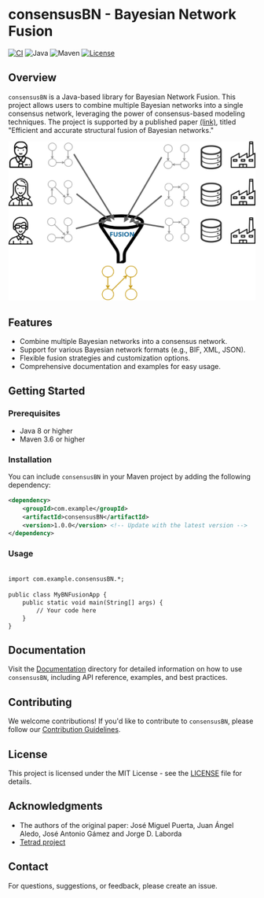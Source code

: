 # consensusBN - Bayesian Network Fusion

[![CI](https://github.com/UCLM-SIMD/consensusBN/actions/workflows/ci.yml/badge.svg)](https://github.com/UCLM-SIMD/consensusBN/actions/workflows/ci.yml)
![Java](https://img.shields.io/badge/Java-8%2B-blue)
![Maven](https://img.shields.io/badge/Maven-3.6%2B-orange)
[![License](https://img.shields.io/badge/license-MIT-green)](LICENSE)

## Overview

`consensusBN` is a Java-based library for Bayesian Network Fusion. This project allows users to combine multiple Bayesian networks into a single consensus network, leveraging the power of consensus-based modeling techniques. The project is supported by a published paper [(link)](https://www.sciencedirect.com/science/article/abs/pii/S156625352030364X), titled "Efficient and accurate structural fusion of Bayesian networks."

![Bayesian Network Fusion](assets/bn_fusion.jpg)

## Features

- Combine multiple Bayesian networks into a consensus network.
- Support for various Bayesian network formats (e.g., BIF, XML, JSON).
- Flexible fusion strategies and customization options.
- Comprehensive documentation and examples for easy usage.

## Getting Started

### Prerequisites

- Java 8 or higher
- Maven 3.6 or higher

### Installation

You can include `consensusBN` in your Maven project by adding the following dependency:

```xml
<dependency>
    <groupId>com.example</groupId>
    <artifactId>consensusBN</artifactId>
    <version>1.0.0</version> <!-- Update with the latest version -->
</dependency>
```

### Usage
```

import com.example.consensusBN.*;

public class MyBNFusionApp {
    public static void main(String[] args) {
        // Your code here
    }
}
```

## Documentation

Visit the [Documentation](docs/) directory for detailed information on how to use `consensusBN`, including API reference, examples, and best practices.

## Contributing

We welcome contributions! If you'd like to contribute to `consensusBN`, please follow our [Contribution Guidelines](CONTRIBUTING.md).

## License

This project is licensed under the MIT License - see the [LICENSE](LICENSE) file for details.

## Acknowledgments

- The authors of the original paper: José Miguel Puerta, Juan Ángel Aledo, José Antonio Gámez and Jorge D. Laborda
- [Tetrad project](www.phil.cmu.edu/tetrad)  

## Contact

For questions, suggestions, or feedback, please create an issue.

